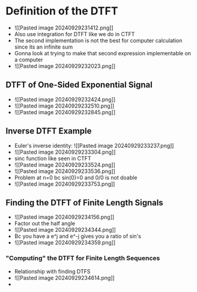 # Definition of the DTFT
- ![[Pasted image 20240929231412.png]]
- Also use integration for DTFT like we do in CTFT
- The second implementation is not the best for computer calculation since its an infinite sum
- Gonna look at trying to make that second expression implementable on a computer
- ![[Pasted image 20240929232023.png]]
## DTFT of One-Sided Exponential Signal
- ![[Pasted image 20240929232424.png]]
- ![[Pasted image 20240929232510.png]]
- ![[Pasted image 20240929232845.png]]
## Inverse DTFT Example
- Euler's inverse identity: ![[Pasted image 20240929233237.png]]
- ![[Pasted image 20240929233304.png]]
- sinc function like seen in CTFT
- ![[Pasted image 20240929233524.png]]
- ![[Pasted image 20240929233536.png]]
- Problem at n=0 bc sin(0)=0 and 0/0 is not doable
- ![[Pasted image 20240929233753.png]]
## Finding the DTFT of Finite Length Signals
- ![[Pasted image 20240929234156.png]]
- Factor out the half angle
- ![[Pasted image 20240929234344.png]]
- Bc you have a e^j and e^-j gives you a ratio of sin's
- ![[Pasted image 20240929234359.png]]
### "Computing" the DTFT for Finite Length Sequences
- Relationship with finding DTFS
- ![[Pasted image 20240929234614.png]]
- 